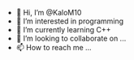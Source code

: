 - 👋 Hi, I’m @KaloM10
- 👀 I’m interested in programming
- 🌱 I’m currently learning C++
- 💞️ I’m looking to collaborate on ...
- 📫 How to reach me ...

<!---
KaloM10/KaloM10 is a ✨ special ✨ repository because its `README.md` (this file) appears on your GitHub profile.
You can click the Preview link to take a look at your changes.
--->
